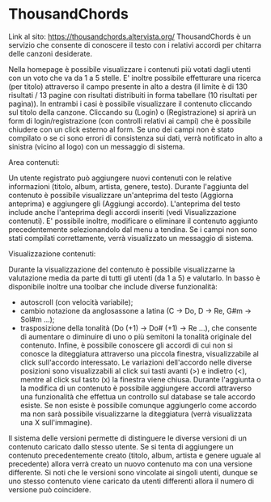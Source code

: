 # ThousandChords
Link al sito: https://thousandchords.altervista.org/
ThousandChords è un servizio che consente di conoscere il testo con i relativi accordi per chitarra delle canzoni desiderate.

Nella homepage è possibile visualizzare i contenuti più votati dagli utenti con un voto che va da 1 a 5 stelle. 
E' inoltre possibile effetturare una ricerca (per titolo) attraverso il campo presente in alto a destra 
(il limite è di 130 risultati / 13 pagine con risultati distribuiti in forma tabellare (10 risultati per pagina)).
In entrambi i casi è possibile visualizzare il contenuto cliccando sul titolo della canzone.
Cliccando su (Login) o (Registrazione) si aprirà un form di login/registrazione (con controlli relativi ai campi) 
che è possibile chiudere con un click esterno al form. Se uno dei campi non è stato compilato o se ci sono errori
di consistenza sui dati, verrà notificato in alto a sinistra (vicino al logo) con un messaggio di sistema.

Area contenuti:

Un utente registrato può aggiungere nuovi contenuti con le relative informazioni (titolo, album, artista, genere, testo).
Durante l'aggiunta del contenuto è possibile visualizzare un'anteprima del testo (Aggiorna anteprima) 
e aggiungere gli (Aggiungi accordo). 
L'anteprima del testo include anche l'anteprima degli accordi inseriti (vedi Visualizzazione contenuti).
E' possibile inoltre, modificare o eliminare il contenuto aggiunto precedentemente selezionandolo dal menu a tendina.
Se i campi non sono stati compilati correttamente, verrà visualizzato un messaggio di sistema.

Visualizzazione contenuti:

Durante la visualizzazione del contenuto è possibile visualizzarne la valutazione media da parte di tutti 
gli utenti (da 1 a 5) e valutarlo. 
In basso è disponibile inoltre una toolbar che include diverse funzionalità:
- autoscroll (con velocità variabile);
- cambio notazione da anglosassone a latina (C -> Do, D -> Re, G#m -> Sol#m ...);
- trasposizione della tonalità (Do (+1) -> Do# (+1) -> Re ...), che consente di aumentare o diminuire di uno o più semitoni 
la tonalità originale del contenuto.
Infine, è possibile conoscere gli accordi di cui non si conosce la diteggiatura attraverso una piccola finestra, 
visualizzabile al click sull'accordo interessato. Le variazioni dell'accordo nelle diverse posizioni sono visualizzabili 
al click sui tasti avanti (>) e indietro (<), mentre al click sul tasto (x) la finestra viene chiusa.
Durante l'aggiunta o la modifica di un contenuto è possibile aggiungere accordi attraverso una funzionalità 
che effettua un controllo sul database se tale accordo esiste. Se non esiste è possibile comunque aggiungerlo come accordo
ma non sarà possibile visualizzarne la diteggiatura (verrà visualizzata una X sull'immagine).

Il sistema delle versioni permette di distinguere le diverse versioni di un contenuto caricato dallo stesso utente.
Se si tenta di aggiungere un contenuto precedentemente creato (titolo, album, artista e genere uguale al precedente) 
allora verrà creato un nuovo contenuto ma con una versione differente. Si noti che le versioni sono vincolate ai singoli 
utenti, dunque se uno stesso contenuto viene caricato da utenti differenti allora il numero di versione può coincidere.


